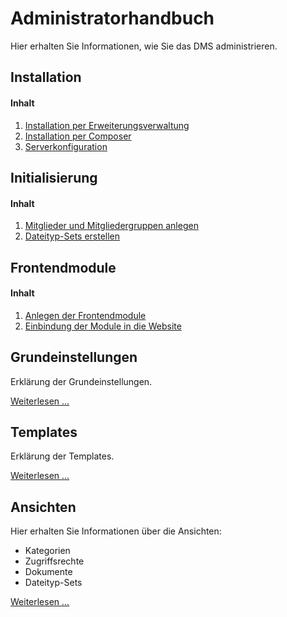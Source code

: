# Administratorhandbuch

Hier erhalten Sie Informationen, wie Sie das DMS administrieren.

## Installation


#### Inhalt
1. [Installation per Erweiterungsverwaltung](installation/#installation_1)
2. [Installation per Composer](installation/#installation_2)
3. [Serverkonfiguration](installation/#installation_3)



## Initialisierung

#### Inhalt

1. [Mitglieder und Mitgliedergruppen anlegen](initialization/#initialization_1)
2. [Dateityp-Sets erstellen](initialization/#initialization_2)



## Frontendmodule


#### Inhalt
1. [Anlegen der Frontendmodule](modules/#modules_1)
2. [Einbindung der Module in die Website](modules/#modules_2)


## Grundeinstellungen

Erklärung der Grundeinstellungen.

[Weiterlesen ...](settings/README.md)

## Templates

Erklärung der Templates.

[Weiterlesen ...](templates/README.md)

## Ansichten

Hier erhalten Sie Informationen über die Ansichten:

* Kategorien
* Zugriffsrechte
* Dokumente
* Dateityp-Sets

[Weiterlesen ...](views/README.md)
